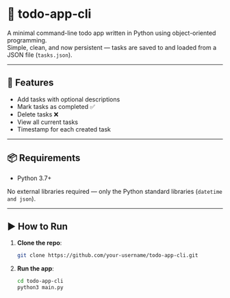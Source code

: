 # 📝 todo-app-cli

A minimal command-line todo app written in Python using object-oriented programming.  
Simple, clean, and now persistent — tasks are saved to and loaded from a JSON file (`tasks.json`).

---

## 🚀 Features

- Add tasks with optional descriptions
- Mark tasks as completed ✅
- Delete tasks ❌
- View all current tasks
- Timestamp for each created task

---

## 📦 Requirements

- Python 3.7+

No external libraries required — only the Python standard libraries (`datetime and json`).

---

## ▶️ How to Run

1. **Clone the repo**:
   ```bash
   git clone https://github.com/your-username/todo-app-cli.git

2. **Run the app**:
   ```bash
   cd todo-app-cli
   python3 main.py